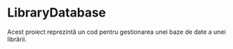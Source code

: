 # LibraryDatabase
 Acest proiect reprezintă un cod pentru gestionarea unei baze de date a unei librării.
